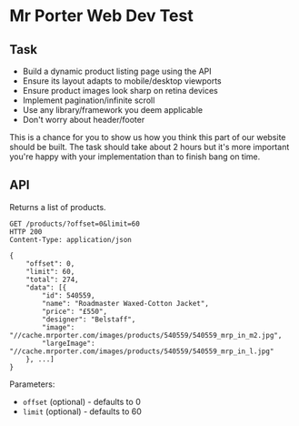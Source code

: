 # Mr Porter Web Dev Test

## Task

* Build a dynamic product listing page using the API
* Ensure its layout adapts to mobile/desktop viewports
* Ensure product images look sharp on retina devices
* Implement pagination/infinite scroll
* Use any library/framework you deem applicable
* Don't worry about header/footer

This is a chance for you to show us how you think this part of our website should be built. The task
should take about 2 hours but it's more important you're happy with your implementation than to
finish bang on time.


## API

Returns a list of products. 

```
GET /products/?offset=0&limit=60
HTTP 200
Content-Type: application/json

{
    "offset": 0,
    "limit": 60,
    "total": 274,
    "data": [{
        "id": 540559,
        "name": "Roadmaster Waxed-Cotton Jacket",
        "price": "£550",
        "designer": "Belstaff",
        "image": "//cache.mrporter.com/images/products/540559/540559_mrp_in_m2.jpg",
        "largeImage": "//cache.mrporter.com/images/products/540559/540559_mrp_in_l.jpg"
    }, ...]
}
```

Parameters:

* `offset` (optional) - defaults to 0
* `limit` (optional) - defaults to 60
